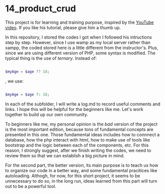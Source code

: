 # 14_product_crud

This project is for learning and training purpose, inspired by the [YouTube video](https://www.youtube.com/watch?v=2eebptXfEvw). If you like his tutorial, please give him a thumb up.

In this repository, I stored the codes I got when I followed his intructions step by step. However, since I use wamp as my local server rather than xampp, the coded stored here is a little different from the instructor's. Plus, since we are using different version of PHP, some syntax is modified. The typical thing is the use of *ternary*. Instead of:

```php

$myAge = $age ?? 18;

```

, we use:

```php

$myAge = $age ?: 18;

```

In each of the subfolder, I will write a log.md to record useful comments and links. I hope this will be helpful for the beginners like me. Let's work together to build up our own community.

To beginners like me, my personal opinion is the *bad* version of the project is the most important edition, because tons of fundamental concepts are presented in this one. Those fundamental ideas includes how to connnect a database, how the php interact with html, how to make use of tools like bootstrap and the logic between each of the components, etc. For this reason, I strongly suggest, after we finish writing the codes, we need to review them so that we can establish a big picture in mind.

For the second part, the better version, its main purpose is to teach us how to organize our code in a better way, and some fundamental pracitices like autoloading. Althogh, for now, for this short project, it seems to be unnecessary to do so, in the long run, ideas learned from this part will turn out to be a powerful tool.
